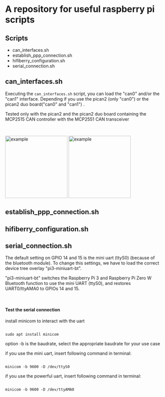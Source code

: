 # A repository for useful raspberry pi scripts

## Scripts
- can_interfaces.sh
- establish_ppp_connection.sh
- hifiberry_configuration.sh
- serial_connection.sh



## can_interfaces.sh
Executing the `can_interfaces.sh` script, you can load the "can0" and/or the
"can1" interface. Depending if you use the pican2 (only "can0") or the
pican2 duo board("can0" and "can1") .

Tested only with the pican2 and the pican2 duo board containing the MCP2515 CAN controller
with the MCP2551 CAN transceiver

<br>

<img src="https://cdn.shopify.com/s/files/1/1560/1473/products/picture-template_pican2_1.jpg?v=1503590593" alt="example" width="200" height="200"> <img src="https://cdn.shopify.com/s/files/1/1560/1473/products/IMG_0002-3.jpg?v=1502370327" alt="example" width="200" height="200">


## establish_ppp_connection.sh


## hifiberry_configuration.sh


## serial_connection.sh

The default setting on GPIO 14 and 15 is the mini uart (ttyS0) (because of
the bluetooth module). To change this settings, we have to load the correct
device tree overlay "pi3-miniuart-bt".

"pi3-miniuart-bt" switches the Raspberry Pi 3 and Raspberry Pi Zero W Bluetooth
function to use the mini UART (ttyS0), and restores UART0/ttyAMA0 to
GPIOs 14 and 15.

<br>

#### Test the serial connection

install minicom to interact with the uart
<pre><code>
sudo apt install minicom
</pre></code>


option -b is the baudrate, select the appropriate baudrate for your use case

if you use the mini uart, insert following command in terminal:
<pre><code>
minicom -b 9600 -D /dev/ttyS0
</pre></code>

if you use the powerful uart, insert following command in terminal:
<pre><code>
minicom -b 9600 -D /dev/ttyAMA0
</pre></code>
